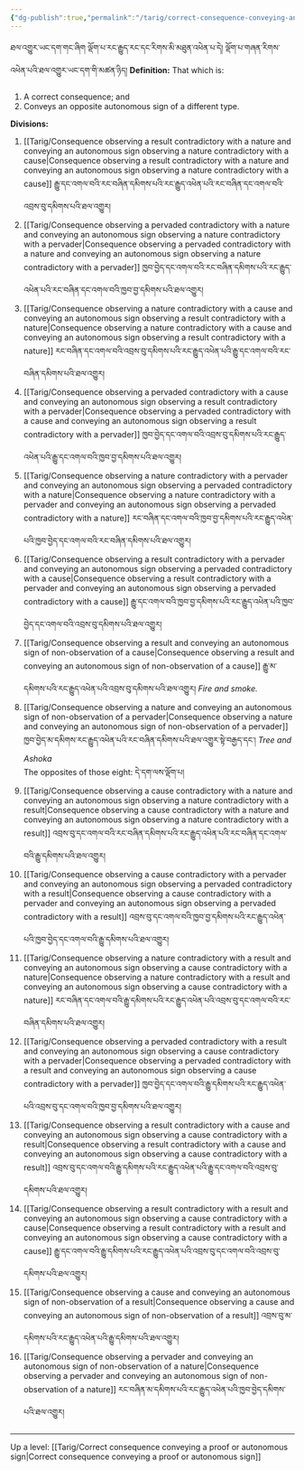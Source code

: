 ```yaml
---
{"dg-publish":true,"permalink":"/tarig/correct-consequence-conveying-an-isolate-of-different-type/"}
---
```


ཐལ་འགྱུར་ཡང་དག་གང་ཞིག ལྡོག་པ་རང་རྒྱུད་རང་དང་རིགས་མི་མཐུན་འཕེན་པ་དེ། ལྡོག་པ་གཞན་རིགས་འཕེན་པའི་ཐལ་འགྱུར་ཡང་དག་གི་མཚན་ཉིད།
**Definition:** That which is:
1. A correct consequence; and
2. Conveys an opposite autonomous sign of a different type.

**Divisions:**
1. [[Tarig/Consequence observing a result contradictory with a nature and conveying an autonomous sign observing a nature contradictory with a cause\|Consequence observing a result contradictory with a nature and conveying an autonomous sign observing a nature contradictory with a cause]]
   རྒྱུ་དང་འགལ་བའི་རང་བཞིན་དམིགས་པའི་རང་རྒྱུད་འཕེན་པའི་རང་བཞིན་དང་འགལ་བའི་འབྲས་བུ་དམིགས་པའི་ཐལ་འགྱུར།
2. [[Tarig/Consequence observing a pervaded contradictory with a nature and conveying an autonomous sign observing a nature contradictory with a pervader\|Consequence observing a pervaded contradictory with a nature and conveying an autonomous sign observing a nature contradictory with a pervader]]
   ཁྱབ་བྱེད་དང་འགལ་བའི་རང་བཞིན་དམིགས་པའི་རང་རྒྱུད་འཕེན་པའི་རང་བཞིན་དང་འགལ་བའི་ཁྱབ་བྱ་དམིགས་པའི་ཐལ་འགྱུར།
3. [[Tarig/Consequence observing a nature contradictory with a cause and conveying an autonomous sign observing a result contradictory with a nature\|Consequence observing a nature contradictory with a cause and conveying an autonomous sign observing a result contradictory with a nature]]
   རང་བཞིན་དང་འགལ་བའི་འབྲས་བུ་དམིགས་པའི་རང་རྒྱུད་འཕེན་པའི་རྒྱུ་དང་འགལ་བའི་རང་བཞིན་དམིགས་པའི་ཐལ་འགྱུར།
4. [[Tarig/Consequence observing a pervaded contradictory with a cause and conveying an autonomous sign observing a result contradictory with a pervader\|Consequence observing a pervaded contradictory with a cause and conveying an autonomous sign observing a result contradictory with a pervader]]
   ཁྱབ་བྱེད་དང་འགལ་བའི་འབྲས་བུ་དམིགས་པའི་རང་རྒྱུད་འཕེན་པའི་རྒྱུ་དང་འགལ་བའི་ཁྱབ་བྱ་དམིགས་པའི་ཐལ་འགྱུར།
5. [[Tarig/Consequence observing a nature contradictory with a pervader and conveying an autonomous sign observing a pervaded contradictory with a nature\|Consequence observing a nature contradictory with a pervader and conveying an autonomous sign observing a pervaded contradictory with a nature]]
   རང་བཞིན་དང་འགལ་བའི་ཁྱབ་བྱ་དམིགས་པའི་རང་རྒྱུད་འཕེན་པའི་ཁྱབ་བྱེད་དང་འགལ་བའི་རང་བཞིན་དམིགས་པའི་ཐལ་འགྱུར།
6. [[Tarig/Consequence observing a result contradictory with a pervader and conveying an autonomous sign observing a pervaded contradictory with a cause\|Consequence observing a result contradictory with a pervader and conveying an autonomous sign observing a pervaded contradictory with a cause]]
   རྒྱུ་དང་འགལ་བའི་ཁྱབ་བྱ་དམིགས་པའི་རང་རྒྱུད་འཕེན་པའི་ཁྱབ་བྱེད་དང་འགལ་བའི་འབྲས་བུ་དམིགས་པའི་ཐལ་འགྱུར།
7. [[Tarig/Consequence observing a result and conveying an autonomous sign of non-observation of a cause\|Consequence observing a result and conveying an autonomous sign of non-observation of a cause]]
   རྒྱུ་མ་དམིགས་པའི་རང་རྒྱུད་འཕེན་པའི་འབྲས་བུ་དམིགས་པའི་ཐལ་འགྱུར། *Fire and smoke.*
8. [[Tarig/Consequence observing a nature and conveying an autonomous sign of non-observation of a pervader\|Consequence observing a nature and conveying an autonomous sign of non-observation of a pervader]]
   ཁྱབ་བྱེད་མ་དམིགས་རང་རྒྱུད་འཕེན་པའི་རང་བཞིན་དམིགས་པའི་ཐལ་འགྱུར་སྟེ་བརྒྱད་དང་། *Tree and Ashoka* <br>
   The opposites of those eight: དེ་དག་ལས་ལྡོག་པ།
9. [[Tarig/Consequence observing a cause contradictory with a nature and conveying an autonomous sign observing a nature contradictory with a result\|Consequence observing a cause contradictory with a nature and conveying an autonomous sign observing a nature contradictory with a result]]
   འབྲས་བུ་དང་འགལ་བའི་རང་བཞིན་དམིགས་པའི་རང་རྒྱུད་འཕེན་པའི་རང་བཞིན་དང་འགལ་བའི་རྒྱུ་དམིགས་པའི་ཐལ་འགྱུར།
10. [[Tarig/Consequence observing a cause contradictory with a pervader and conveying an autonomous sign observing a pervaded contradictory with a result\|Consequence observing a cause contradictory with a pervader and conveying an autonomous sign observing a pervaded contradictory with a result]]
    འབྲས་བུ་དང་འགལ་བའི་ཁྱབ་བྱ་དམིགས་པའི་རང་རྒྱུད་འཕེན་པའི་ཁྱབ་བྱེད་དང་འགལ་བའི་རྒྱུ་དམིགས་པའི་ཐལ་འགྱུར།
11. [[Tarig/Consequence observing a nature contradictory with a result and conveying an autonomous sign observing a cause contradictory with a nature\|Consequence observing a nature contradictory with a result and conveying an autonomous sign observing a cause contradictory with a nature]]
    རང་བཞིན་དང་འགལ་བའི་རྒྱུ་དམིགས་པའི་རང་རྒྱུད་འཕེན་པའི་འབྲས་བུ་དང་འགལ་བའི་རང་བཞིན་དམིགས་པའི་ཐལ་འགྱུར།
12. [[Tarig/Consequence observing a pervaded contradictory with a result and conveying an autonomous sign observing a cause contradictory with a pervader\|Consequence observing a pervaded contradictory with a result and conveying an autonomous sign observing a cause contradictory with a pervader]]
    ཁྱབ་བྱེད་དང་འགལ་བའི་རྒྱུ་དམིགས་པའི་རང་རྒྱུད་འཕེན་པའི་འབྲས་བུ་དང་འགལ་བའི་ཁྱབ་བྱ་དམིགས་པའི་ཐལ་འགྱུར།
13. [[Tarig/Consequence observing a result contradictory with a cause and conveying an autonomous sign observing a cause contradictory with a result\|Consequence observing a result contradictory with a cause and conveying an autonomous sign observing a cause contradictory with a result]]
    འབྲས་བུ་དང་འགལ་བའི་རྒྱུ་དམིགས་པའི་རང་རྒྱུད་འཕེན་པའི་རྒྱུ་དང་འགལ་བའི་འབྲས་བུ་དམིགས་པའི་ཐལ་འགྱུར།
14. [[Tarig/Consequence observing a result contradictory with a result and conveying an autonomous sign observing a cause contradictory with a cause\|Consequence observing a result contradictory with a result and conveying an autonomous sign observing a cause contradictory with a cause]]
    རྒྱུ་དང་འགལ་བའི་རྒྱུ་དམིགས་པའི་རང་རྒྱུད་འཕེན་པའི་འབྲས་བུ་དང་འགལ་བའི་འབྲས་བུ་དམིགས་པའི་ཐལ་འགྱུར།
15. [[Tarig/Consequence observing a cause and conveying an autonomous sign of non-observation of a result\|Consequence observing a cause and conveying an autonomous sign of non-observation of a result]]
    འབྲས་བུ་མ་དམིགས་པའི་རང་རྒྱུད་འཕེན་པའི་རྒྱུ་དམིགས་པའི་ཐལ་འགྱུར།
16. [[Tarig/Consequence observing a pervader and conveying an autonomous sign of non-observation of a nature\|Consequence observing a pervader and conveying an autonomous sign of non-observation of a nature]]
    རང་བཞིན་མ་དམིགས་པའི་རང་རྒྱུད་འཕེན་པའི་ཁྱབ་བྱེད་དམིགས་པའི་ཐལ་འགྱུར།



---
Up a level: [[Tarig/Correct consequence conveying a proof or autonomous sign\|Correct consequence conveying a proof or autonomous sign]]